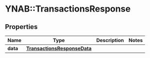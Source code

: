 # YNAB::TransactionsResponse

## Properties

| Name | Type | Description | Notes |
| ---- | ---- | ----------- | ----- |
| **data** | [**TransactionsResponseData**](TransactionsResponseData.md) |  |  |

